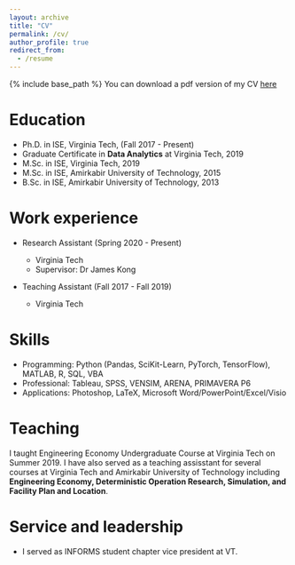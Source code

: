 ```yaml
---
layout: archive
title: "CV"
permalink: /cv/
author_profile: true
redirect_from:
  - /resume
---
```


{% include base_path %}
You can download a pdf version of my CV [here](/files/Maede_Maftouni_CV_2_14_2021.pdf)

Education
======
* Ph.D. in ISE, Virginia Tech, (Fall 2017 - Present)
* Graduate Certificate in **Data Analytics** at Virginia Tech, 2019
* M.Sc. in ISE, Virginia Tech, 2019
* M.Sc. in ISE, Amirkabir University of Technology, 2015
* B.Sc. in ISE, Amirkabir University of Technology, 2013

Work experience
======
* Research Assistant (Spring 2020 - Present)
  * Virginia Tech
  * Supervisor: Dr James Kong

* Teaching Assistant (Fall 2017 - Fall 2019)
  * Virginia Tech
  
  
Skills
======
* Programming: Python (Pandas, SciKit-Learn, PyTorch, TensorFlow), MATLAB, R, SQL, VBA
* Professional: Tableau, SPSS, VENSIM, ARENA, PRIMAVERA P6
* Applications: Photoshop, LaTeX, Microsoft Word/PowerPoint/Excel/Visio

Teaching
======
I taught Engineering Economy Undergraduate Course at Virginia Tech on Summer 2019. I have also served as a teaching assisstant for several courses at Virginia Tech and Amirkabir University of Technology including **Engineering Economy, Deterministic Operation Research, Simulation, and Facility Plan and Location**.
  
Service and leadership
======
* I served as INFORMS student chapter vice president at VT. 

